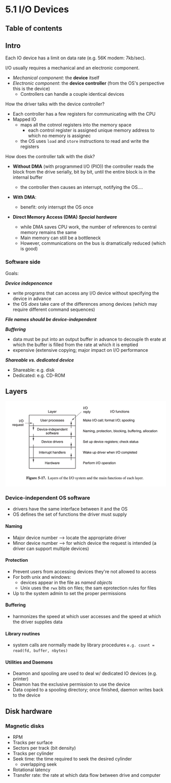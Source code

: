 # 5.1 I/O Devices

## Table of contents

## Intro

Each IO device has a limit on data rate (e.g. 56K modem: 7kb/sec).

I/O usually requires a mechanical and an electronic component.

- _Mechanical component_: the **device** itself
- _Electronic component_: the **device controller** (from the OS's perspective this is the device)
  - Controllers can handle a couple identical devices

How the driver talks with the device controller?

- Each controller has a few registers for communicating with the CPU
- Mapped IO
  - maps all the cotnrol registers into the memory space
    - each control register is assigned unique memory address to which no memory is assignec
  - the OS uses `load` and `store` instructions to read and write the registers

How does the controller talk with the disk?

- **Without DMA** (with programmed I/O (PIO)) the controller reads the block from the drive serially, bit by bit, until the entire block is in the internal buffer
  - the controller then causes an interrupt, notifying the OS....

- **With DMA**:
  - benefit: only interrupt the OS once

- **Direct Memory Access (DMA) _Special hardware_**
  - while DMA saves CPU work, the number of references to central memory remains the same
  - Main memory can still be a bottleneck
  - However, communications on the bus is dramatically reduced (which is good)

### Software side

Goals:

_**Device indepencence**_

- write programs that can access any I/O device without specifying the device in advance
- the OS _does_ take care of the differences among devices (which may require different command sequences)

_**File names should be device-independent**_

_**Buffering**_

- data must be put into an output buffer in advance to decouple th erate at which the buffer is filled from the rate at which it is emptied
- expensive (extensive copying; major impact on I/O performance

_**Shareable vs. dedicated device**_

- Shareable: e.g. disk
- Dedicated: e.g. CD-ROM

## Layers

![io-layer](static/io-layers.png)

### Device-independent OS software 

- drivers have the same interface between it and the OS
- OS defines the set of functions the driver must supply

#### Naming

- Major device number —> locate the appropriate driver
- Minor device number —> for which device the request is intended (a driver can support multiple devices)

#### Protection 

- Prevent users from accessing devices they're not allowed to access
- For both unix and windows:
  - devices appear in the file as *named objects*
  - Unix uses the `rwx` bits on files; the sam eprotection rules for files
- Up to the system admin to set the proper permissions

#### Buffering

- harmonizes the speed at which user accesses and the speed at which the driver supplies data

#### Library routines

- system calls are normally made by library procedures `e.g. count = read(fd, buffer, nbytes)`

#### Utilities and Daemons

- Deamon and spooling are used to deal w/ dedicated IO devices (e.g. printer)
- Deamon has the exclusive permission to use the device
- Data copied to a spooling directory; once finished, daemon writes back to the device

## Disk hardware

### Magnetic disks

- RPM
- Tracks per surface
- Sectors per track (bit density)
- Tracks per cylinder
- Seek time: the time required to seek the desired cylinder
  - overlapping seek
- Rotational latency
- Transfer rate: the rate at which data flow between drive and computer 